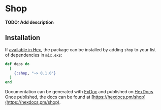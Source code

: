 # Shop

**TODO: Add description**

## Installation

If [available in Hex](https://hex.pm/docs/publish), the package can be installed
by adding `shop` to your list of dependencies in `mix.exs`:

```elixir
def deps do
  [
    {:shop, "~> 0.1.0"}
  ]
end
```

Documentation can be generated with [ExDoc](https://github.com/elixir-lang/ex_doc)
and published on [HexDocs](https://hexdocs.pm). Once published, the docs can
be found at [https://hexdocs.pm/shop](https://hexdocs.pm/shop).

